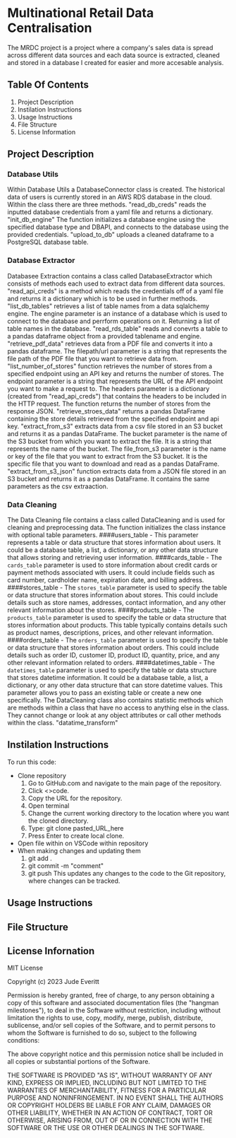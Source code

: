 # Multinational Retail Data Centralisation
The MRDC project is a project where a company's sales data is spread across different data sources and each data source is extracted, cleaned and stored in a database I created for easier and more accesable analysis. 

## Table Of Contents

1. Project Description
2. Instilation Instructions
3. Usage Instructions
4. File Structure
5. License Information

## Project Description
### Database Utils

Within Database Utils a DatabaseConnector class is created. The historical data of users is currently stored in an AWS RDS database in the cloud. Within the class there are three methods. "read_db_creds" reads the inputted database credentials from a yaml file and returns a dictionary. "init_db_engine" The function initializes a database engine using the specified database type and DBAPI, and connects to the database using the provided credentials. "upload_to_db" uploads a cleaned dataframe to a PostgreSQL database table. 

### Database Extractor

Databasee Extraction contains a class called DatabaseExtractor which consists of methods each used to extract data from different data sources. "read_api_creds" is a method which reads the credentials off of a yaml file and returns it a dictionary which is to be used in further methods. "list_db_tables" retrieves a list of table names from a data sqlalchemy engine. The engine parameter is an instance of a database which is used to connect to the database and perrform operations on it. Returning a list of table names in the database. "read_rds_table" reads and conevrts a table to a pandas dataframe object from a provided tablename and engine. "retrieve_pdf_data" retrieves data from a PDF file and converts it into a pandas dataframe. The filepath/url parameter is a string that represents the file path of the PDF file that you want to retrieve data from. "list_number_of_stores" function retrieves the number of stores from a specified endpoint using an API key and returns the number of stores. The endpoint parameter is a string that represents the URL of the API endpoint you want to make a request to. The headers parameter is a dictionary (created from "read_api_creds") that contains the headers to be included in the HTTP request. The function returns the number of stores from the response JSON. "retrieve_stroes_data" returns a pandas DataFrame containing the store details retrieved from the specified endpoint and api key. "extract_from_s3" extracts data from a csv file stored in an S3 bucket and returns it as a pandas DataFrame. The bucket parameter is the name of the S3 bucket from which you want to extract the file. It is a string that represents the name of the bucket. The file_from_s3 parameter is the name or key of the file that you want to extract from the S3 bucket. It is the specific file that you want to download and read as a pandas DataFrame. "extract_from_s3_json" function extracts data from a JSON file stored in an S3 bucket and returns it as a pandas DataFrame. It contains the same parameters as the csv extraaction. 

### Data Cleaning

The Data Cleaning file contains a class called DataCleaning and is used for cleaning and preprocessing data. The function initializes the class instance with optional table parameters.
        ####users_table - This parameter represents a table or data structure that stores information
        about users. It could be a database table, a list, a dictionary, or any other data structure
        that allows storing and retrieving user information.
        ####cards_table - The `cards_table` parameter is used to store information about credit cards
        or payment methods associated with users. It could include fields such as card number,
        cardholder name, expiration date, and billing address.
        ####stores_table - The `stores_table` parameter is used to specify the table or data
        structure that stores information about stores. This could include details such as store names,
        addresses, contact information, and any other relevant information about the stores.
        ####products_table - The `products_table` parameter is used to specify the table or data
        structure that stores information about products. This table typically contains details such as
        product names, descriptions, prices, and other relevant information.
        ####orders_table - The `orders_table` parameter is used to specify the table or data
        structure that stores information about orders. This could include details such as order ID,
        customer ID, product ID, quantity, price, and any other relevant information related to orders.
        ####datetimes_table - The `datetimes_table` parameter is used to specify the table or data
        structure that stores datetime information. It could be a database table, a list, a dictionary,
        or any other data structure that can store datetime values. This parameter allows you to pass an
        existing table or create a new one specifically.
The DataCleaning class also contains statistic methods which are methods within a class that have no access to anything else in the class. They cannot change or look at any object attributes or call other methods within the class.
        "datatime_transform" 

## Instilation Instructions

To run this code:
- Clone repository
  1. Go to GitHub.com and navigate to the main page of the repository.
  2. Click <>code.
  3. Copy the URL for the repository.
  4. Open terminal
  5. Change the current working directory to the location where you want the cloned directory.
  6. Type: git clone pasted_URL_here
  7. Press Enter to create local clone.
- Open file within on VSCode within repository
- When making changes and updating them
  1. git add .
  2. git commit -m "comment"
  3. git push
     This updates any changes to the code to the Git repository, where changes can be tracked.

## Usage Instructions

## File Structure 

## License Infornation

MIT License

Copyright (c) 2023 Jude Everitt

Permission is hereby granted, free of charge, to any person obtaining a copy
of this software and associated documentation files (the "hangman milestones"), to deal
in the Software without restriction, including without limitation the rights
to use, copy, modify, merge, publish, distribute, sublicense, and/or sell
copies of the Software, and to permit persons to whom the Software is
furnished to do so, subject to the following conditions:

The above copyright notice and this permission notice shall be included in all
copies or substantial portions of the Software.

THE SOFTWARE IS PROVIDED "AS IS", WITHOUT WARRANTY OF ANY KIND, EXPRESS OR
IMPLIED, INCLUDING BUT NOT LIMITED TO THE WARRANTIES OF MERCHANTABILITY,
FITNESS FOR A PARTICULAR PURPOSE AND NONINFRINGEMENT. IN NO EVENT SHALL THE
AUTHORS OR COPYRIGHT HOLDERS BE LIABLE FOR ANY CLAIM, DAMAGES OR OTHER
LIABILITY, WHETHER IN AN ACTION OF CONTRACT, TORT OR OTHERWISE, ARISING FROM,
OUT OF OR IN CONNECTION WITH THE SOFTWARE OR THE USE OR OTHER DEALINGS IN THE
SOFTWARE.
